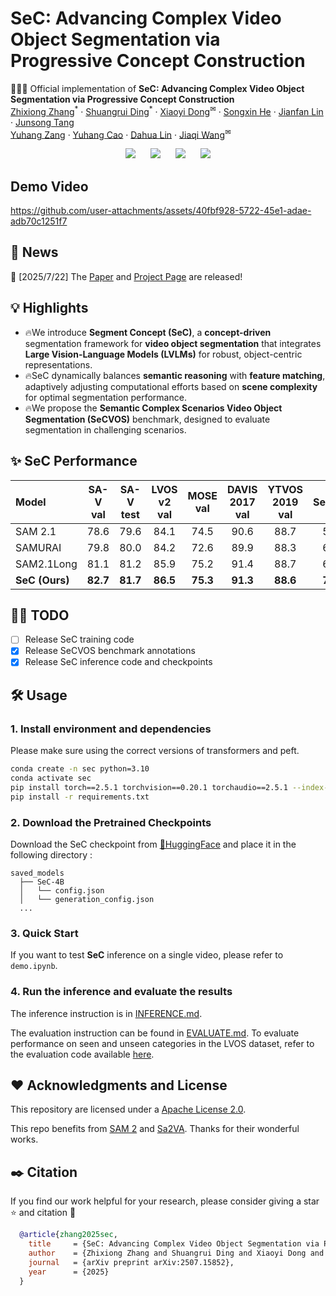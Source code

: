 # SeC: Advancing Complex Video Object Segmentation via Progressive Concept Construction

🚀🚀🚀 Official implementation of **SeC: Advancing Complex Video Object Segmentation via Progressive Concept Construction**

<p align="left" style="font-size: 1 em; margin-top: -1em">
    <a href="https://github.com/rookiexiong7/">Zhixiong Zhang</a><sup>*</sup> ·
    <a href="https://mark12ding.github.io/">Shuangrui Ding</a><sup>*</sup> ·
    <a href="https://lightdxy.github.io/">Xiaoyi Dong</a><sup>✉</sup> ·
    <a href="https://github.com/OpenIXCLab/SeC">Songxin He</a> ·
    <a href="https://github.com/OpenIXCLab/SeC">Jianfan Lin</a> ·
    <a href="https://github.com/OpenIXCLab/SeC">Junsong Tang</a><br/>
    <a href="https://yuhangzang.github.io/">Yuhang Zang</a> ·
    <a href="https://scholar.google.com/citations?user=sJkqsqkAAAAJ">Yuhang Cao</a> ·
    <a href="http://dahua.site/">Dahua Lin</a> ·
    <a href="https://myownskyw7.github.io/">Jiaqi Wang</a><sup>✉</sup>
</p>

<p align="center" style="font-size: 5 em; margin-top: 0.5em">
    <a href="https://arxiv.org/abs/xxx" style="text-decoration: none; margin: 0 10px;">
    <img src="https://img.shields.io/badge/Paper-arXiv-b31b1b?logo=arxiv&style=for-the-badge">
    </a>
    <a href="https://rookiexiong7.github.io/projects/SeC" style="text-decoration: none; margin: 0 10px;">
    <img src="https://img.shields.io/badge/Demo-GitHub%20Pages-2f2f2f?logo=github&style=for-the-badge">
    </a>
    <!-- <a href="https://huggingface.co/datasets/your-dataset-name" style="text-decoration: none; margin: 0 10px;">
    <img src="https://img.shields.io/badge/Demo-HuggingFace-orange?logo=huggingface&style=for-the-badge">
    </a> -->
    <a href="https://huggingface.co/OpenIXCLab/SeC-4B" style="text-decoration: none; margin: 0 10px;">
    <img src="https://img.shields.io/badge/Model-HuggingFace-orange?logo=huggingface&style=for-the-badge">
    </a>
    <a href="https://huggingface.co/datasets/OpenIXCLab/SeCVOS" style="text-decoration: none; margin: 0 10px;">
    <img src="https://img.shields.io/badge/Dataset-HuggingFace-orange?logo=huggingface&style=for-the-badge">
    </a>

</p>

## Demo Video
https://github.com/user-attachments/assets/40fbf928-5722-45e1-adae-adb70c1251f7

## 📜 News

🚀 [2025/7/22] The [Paper](https://arxiv.org/abs/2507.15852) and [Project Page](https://rookiexiong7.github.io/projects/SeC/) are released!

## 💡 Highlights

- 🔥We introduce **Segment Concept (SeC)**, a **concept-driven** segmentation framework for **video object segmentation** that integrates **Large Vision-Language Models (LVLMs)** for robust, object-centric representations.
- 🔥SeC dynamically balances **semantic reasoning** with **feature matching**, adaptively adjusting computational efforts based on **scene complexity** for optimal segmentation performance.
- 🔥We propose the **Semantic Complex Scenarios Video Object Segmentation (SeCVOS)** benchmark, designed to evaluate segmentation in challenging scenarios.
<!-- where SeC achieves an **11.8-point improvement** over **SAM 2.1**, setting a new state-of-the-art in concept-aware VOS. -->

## ✨ SeC Performance
| Model | SA-V val | SA-V test | LVOS v2 val | MOSE val | DAVIS 2017 val | YTVOS 2019 val | SeCVOS |
| :------ | :------: | :------: | :------: | :------: | :------: | :------: | :------: |
| SAM 2.1 | 78.6 | 79.6 | 84.1 | 74.5 | 90.6 | 88.7 | 58.2 |
| SAMURAI | 79.8 | 80.0 | 84.2 | 72.6 | 89.9 | 88.3 | 62.2 |
| SAM2.1Long | 81.1 | 81.2 | 85.9 | 75.2 | 91.4 | 88.7 | 62.3 |
| **SeC (Ours)** | **82.7**  | **81.7** | **86.5**  | **75.3**  | **91.3** | **88.6** | **70.0** |

## 👨‍💻 TODO

- [ ] Release SeC training code
- [x] Release SeCVOS benchmark annotations
- [x] Release SeC inference code and checkpoints

## 🛠️ Usage

### 1. Install environment and dependencies
Please make sure using the correct versions of transformers and peft.
```bash
conda create -n sec python=3.10
conda activate sec
pip install torch==2.5.1 torchvision==0.20.1 torchaudio==2.5.1 --index-url https://download.pytorch.org/whl/cu121
pip install -r requirements.txt
```

### 2. Download the Pretrained Checkpoints

Download the SeC checkpoint from [🤗HuggingFace](https://huggingface.co/OpenIXCLab/SeC-4B) and place it in the following directory : 
```
saved_models
  ├── SeC-4B
  │   └── config.json
  │   └── generation_config.json
  ...
```

### 3. Quick Start
If you want to test **SeC** inference on a single video, please refer to `demo.ipynb`.

### 4. Run the inference and evaluate the results
The inference instruction is in [INFERENCE.md](vos_evaluation/INFERENCE.md). 

The evaluation instruction can be found in [EVALUATE.md](vos_evaluation/EVALUATE.md). To evaluate performance on seen and unseen categories in the LVOS dataset, refer to the evaluation code available [here](https://github.com/LingyiHongfd/lvos-evaluation).

## ❤️ Acknowledgments and License
This repository are licensed under a [Apache License 2.0](LICENSE). 

This repo benefits from [SAM 2](https://github.com/facebookresearch/sam2) and [Sa2VA](https://github.com/magic-research/Sa2VA). Thanks for their wonderful works.

## ✒️ Citation
If you find our work helpful for your research, please consider giving a star ⭐ and citation 📝
```bibtex
  @article{zhang2025sec,
    title     = {SeC: Advancing Complex Video Object Segmentation via Progressive Concept Construction},
    author    = {Zhixiong Zhang and Shuangrui Ding and Xiaoyi Dong and Songxin He and Jianfan Lin and Junsong Tang and Yuhang Zang and Yuhang Cao and Dahua Lin and Jiaqi Wang},
    journal   = {arXiv preprint arXiv:2507.15852},
    year      = {2025}
  }
```
